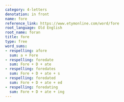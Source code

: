 ```yaml
---
category: 4-letters
denotation: in front
name: fore
reference_link: https://www.etymonline.com/word/fore
root_language: Old English
root_name: foran
title: fore
type: free
word_sums:
- respelling: afore
  sum: a + Fore
- respelling: foredate
  sum: Fore + D + ate
- respelling: foredates
  sum: Fore + D + ate + s
- respelling: foredated
  sum: Fore + D + ate + ed
- respelling: foredating
  sum: Fore + D + ate + ing
---
```

